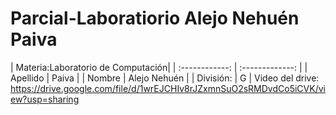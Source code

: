 # Parcial-Laboratiorio Alejo Nehuén Paiva
| Materia:Laboratorio de Computación|
| :------------: | :-------------: | 
| Apellido       | Paiva           | 
| Nombre         | Alejo Nehuén    | 
| División:      | G               | 
Video del drive: 
https://drive.google.com/file/d/1wrEJCHIv8rJZxmnSuO2sRMDvdCo5iCVK/view?usp=sharing

